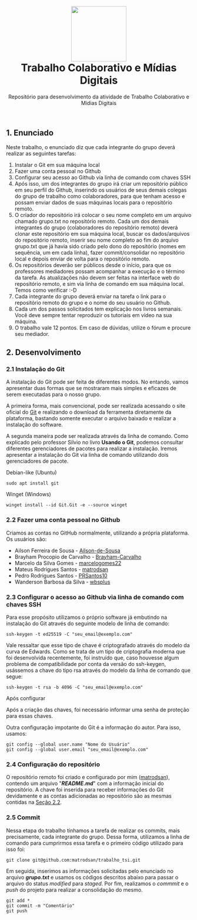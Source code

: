 <h1 align="center">
    <img src="https://upload.wikimedia.org/wikipedia/commons/f/f3/Instituto_Federal_do_Esp%C3%ADrito_Santo_-_Marca_Vertical_2015.svg" width="150px"/><br>
    Trabalho Colaborativo e Mídias Digitais
</h1>
<p align="center">
    Repositório para desenvolvimento da atividade de Trabalho Colaborativo e Mídias Digitais
</p>
<br>

## 1. Enunciado

Neste trabalho, o enunciado diz que cada integrante do grupo deverá realizar as seguintes tarefas:
1. Instalar o Git em sua máquina local
2. Fazer uma conta pessoal no Github
3. Configurar seu acesso ao Github via linha de comando com chaves SSH
4. Após isso, um dos integrantes do grupo irá criar um repositório público em seu perfil do Github, inserindo os usuários de seus demais colegas do grupo de trabalho como colaboradores, para que tenham acesso e possam enviar dados de suas máquinas locais para o repositório remoto. 
5. O criador do repositório irá colocar o seu nome completo em um arquivo chamado grupo.txt no repositório remoto. Cada um dos demais integrantes do grupo (colaboradores do repositório remoto) deverá clonar este repositório em sua máquina local, buscar os dados/arquivos do repositório remoto, inserir seu nome completo ao fim do arquivo grupo.txt que já havia sido criado pelo dono do repositório (nomes em sequência, um em cada linha), fazer commit/consolidar no repositório local e depois enviar de volta para o repositório remoto.
6. Os repositórios deverão ser públicos desde o início, para que os professores mediadores possam acompanhar a execução e o término da tarefa. As atualizações não devem ser feitas na interface web do repositório remoto, e sim via linha de comando em sua máquina local. Temos como verificar :-D
7. Cada integrante do grupo deverá enviar na tarefa o link para o repositório remoto do grupo e o nome do seu usuário no Github.
8. Cada um dos passos solicitados tem explicação nos livros semanais. Você deve sempre tentar reproduzir os tutoriais em vídeo na sua máquina.
9. O trabalho vale 12 pontos. Em caso de dúvidas, utilize o fórum e procure seu mediador.

## 2. Desenvolvimento
### 2.1 Instalação do Git
A instalação do Git pode ser feita de diferentes modos. No entando, vamos apresentar duas formas que se mostraram mais simples e eficazes de serem executadas para o nosso grupo.

A primeira forma, mais convencional, pode ser realizada acessando o site oficial do [Git](https://git-scm.com/) e realizando o download da ferramenta diretamente da plataforma, bastando somente executar o arquivo baixado e realizar a instalação do software.

A segunda maneira pode ser realizada através da linha de comando. Como explicado pelo professor Silvio no livro **Usando o Git**, podemos consultar diferentes gerenciadores de pacotes para realizar a instalação. Iremos apresentar a instalação do Git via linha de comando utilizando dois gerenciadores de pacote.

Debian-like (Ubuntu)
```
sudo apt install git
```

Winget (Windows)
```
winget install --id Git.Git -e --source winget
```

### 2.2 Fazer uma conta pessoal no Github
Criamos as contas no GitHub normalmente, utilizando a própria plataforma. Os usuários são:
- Ailson Ferreira de Sousa - [Ailson-de-Sousa](https://github.com/Ailson-de-Sousa)
- Brayham Procopio de Carvalho - [Brayham-Carvalho](https://github.com/Brayham-Carvalho)
- Marcelo da Silva Gomes - [marcelogomes22](https://github.com/marcelogomes22)
- Mateus Rodrigues Santos - [matrodsan](https://github.com/matrodsan)
- Pedro Rodrigues Santos - [PRSantos10](https://github.com/PRSantos10)
- Wanderson Barbosa da Silva - [wbsplus](https://github.com/wbsplus)

### 2.3 Configurar o acesso ao Github via linha de comando com chaves SSH
Para esse propósito utilizamos o próprio software já embutindo na instalação do Git através do seguinte modelo de linha de comando:
```
ssh-keygen -t ed25519 -C "seu_email@exemplo.com"
```
Vale ressaltar que esse tipo de chave é criptografado através do modelo da curva de Edwards. Como se trata de um tipo de criptografia moderna que foi desenvolvida recentemente, foi instruído que, caso houvesse algum problema de compatibilidade por conta da versão do ssh-keygen, usássemos a chave do tipo rsa através do modelo da linha de comando que segue:
```
ssh-keygen -t rsa -b 4096 -C "seu_email@exemplo.com"
```
Após configurar 

Após a criação das chaves, foi necessário informar uma senha de proteção para essas chaves.

Outra configuração impotante do Git é a informação do autor. Para isso, usamos:
```
git config --global user.name "Nome do Usuário"
git config --global user.email "seu_email@exemplo.com"
```

### 2.4 Configuração do repositório
O repositório remoto foi criado e configurado por mim ([matrodsan](https://github.com/matrodsan)), contendo um arquivo "***README.md***" com a informação inicial do repositório. A chave foi inserida para receber informações do Git devidamente e as contas adicionadas ao repositório são as mesmas contidas na [Seção 2.2](#22-fazer-uma-conta-pessoal-no-github).

### 2.5 Commit
Nessa etapa do trabalho tínhamos a tarefa de realizar os commits, mais precisamente, cada integrante do grupo. Dessa forma, utilizamos a linha de comando para cumprirmos essa tarefa e o primeiro código utilizado para isso foi:
```
git clone git@github.com:matrodsan/trabalho_tsi.git
```
Em seguida, inserimos as informações solicitadas pelo enunciado no arquivo ***grupo.txt*** e usamos os códigos descritos abaixo para passar o arquivo do status _modified_ para _staged_. Por fim, realizamos o _commmit_ e o _push_ do projeto para realizar a consolidação do mesmo.

```
git add *
git commit -m "Comentário"
git push
```
